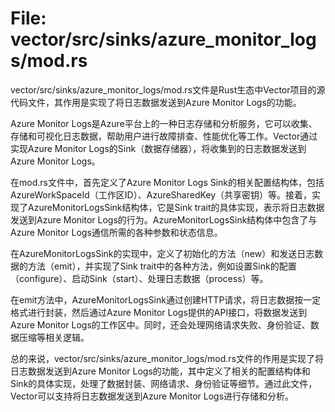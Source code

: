 # File: vector/src/sinks/azure_monitor_logs/mod.rs

vector/src/sinks/azure_monitor_logs/mod.rs文件是Rust生态中Vector项目的源代码文件，其作用是实现了将日志数据发送到Azure Monitor Logs的功能。

Azure Monitor Logs是Azure平台上的一种日志存储和分析服务，它可以收集、存储和可视化日志数据，帮助用户进行故障排查、性能优化等工作。Vector通过实现Azure Monitor Logs的Sink（数据存储器），将收集到的日志数据发送到Azure Monitor Logs。

在mod.rs文件中，首先定义了Azure Monitor Logs Sink的相关配置结构体，包括AzureWorkSpaceId（工作区ID）、AzureSharedKey（共享密钥）等。接着，实现了AzureMonitorLogsSink结构体，它是Sink trait的具体实现，表示将日志数据发送到Azure Monitor Logs的行为。AzureMonitorLogsSink结构体中包含了与Azure Monitor Logs通信所需的各种参数和状态信息。

在AzureMonitorLogsSink的实现中，定义了初始化的方法（new）和发送日志数据的方法（emit），并实现了Sink trait中的各种方法，例如设置Sink的配置（configure）、启动Sink（start）、处理日志数据（process）等。

在emit方法中，AzureMonitorLogsSink通过创建HTTP请求，将日志数据按一定格式进行封装，然后通过Azure Monitor Logs提供的API接口，将数据发送到Azure Monitor Logs的工作区中。同时，还会处理网络请求失败、身份验证、数据压缩等相关逻辑。

总的来说，vector/src/sinks/azure_monitor_logs/mod.rs文件的作用是实现了将日志数据发送到Azure Monitor Logs的功能，其中定义了相关的配置结构体和Sink的具体实现，处理了数据封装、网络请求、身份验证等细节。通过此文件，Vector可以支持将日志数据发送到Azure Monitor Logs进行存储和分析。

